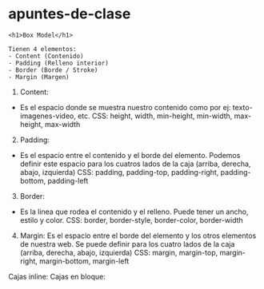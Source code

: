 # apuntes-de-clase

    <h1>Box Model</h1>

    Tienen 4 elementos:
    - Content (Contenido)
    - Padding (Relleno interior)
    - Border (Borde / Stroke)
    - Margin (Margen)

1) Content:
- Es el espacio donde se muestra nuestro contenido como por ej: texto-
imagenes-video, etc.
CSS: height, width, min-height, min-width, max-height, max-width

2) Padding:
- Es el espacio entre el contenido y el borde del elemento. Podemos definir este
espacio para los cuatros lados de la caja (arriba, derecha, abajo, izquierda)
CSS: padding, padding-top, padding-right, padding-bottom, padding-left

3) Border:
- Es la linea que rodea el contenido y el relleno. Puede tener un ancho, estilo y
color.
CSS: border, border-style, border-color, border-width

4) Margin:
Es el espacio entre el borde del elemento y los otros elementos de nuestra web.
Se puede definir para los cuatro lados de la caja (arriba, derecha, abajo, izquierda)
CSS: margin, margin-top, margin-right, margin-bottom, margin-left

Cajas inline: <span> </span>
Cajas en bloque: <div> </div>